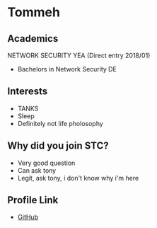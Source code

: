 # Tommeh

## Academics

NETWORK SECURITY YEA (Direct entry 2018/01)

- Bachelors in Network Security DE

## Interests
- TANKS
- Sleep
- Definitely not life pholosophy

## Why did you join STC?
- Very good question
- Can ask tony
- Legit, ask tony, i don't know why i'm here

## Profile Link
- [GitHub](https://github.com/tom-ng)
